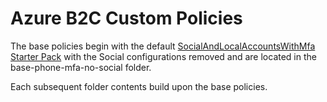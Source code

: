 # Azure B2C Custom Policies 

The base policies begin with the default [SocialAndLocalAccountsWithMfa Starter Pack](https://github.com/Azure-Samples/active-directory-b2c-custom-policy-starterpack/tree/main/SocialAndLocalAccountsWithMfa) with the Social configurations removed and are located in the base-phone-mfa-no-social folder.

Each subsequent folder contents build upon the base policies. 
